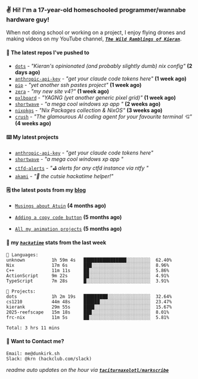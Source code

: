 ### ✌️ Hi! I'm a 17-year-old homeschooled programmer/wannabe hardware guy!

When not doing school or working on a project, I enjoy flying drones and making videos on my YouTube channel, [**_`The Wild Ramblings of Kieran`_**](https://youtube.com/@kieran.rambles).

#### 👷 The latest repos I've pushed to

- [`dots`](https://github.com/taciturnaxolotl/dots) - _"Kieran's opinionated (and probably slightly dumb) nix config"_ **(2 days ago)**
- [`anthropic-api-key`](https://github.com/taciturnaxolotl/anthropic-api-key) - _"get your claude code tokens here"_ **(1 week ago)**
- [`pip`](https://github.com/taciturnaxolotl/pip) - _"yet another ssh pastes project"_ **(1 week ago)**
- [`zera`](https://github.com/taciturnaxolotl/zera) - _"my new site v4?"_ **(1 week ago)**
- [`pxlboard`](https://github.com/taciturnaxolotl/pxlboard) - _"YAGNG (yet another generic pixel grid)"_ **(1 week ago)**
- [`shortwave`](https://github.com/taciturnaxolotl/shortwave) - _"a mega cool windows xp app "_ **(2 weeks ago)**
- [`nixpkgs`](https://github.com/NixOS/nixpkgs) - _"Nix Packages collection & NixOS"_ **(3 weeks ago)**
- [`crush`](https://github.com/charmbracelet/crush) - _"The glamourous AI coding agent for your favourite terminal 💘"_ **(4 weeks ago)**

#### ⌨️ My latest projects

- [`anthropic-api-key`](https://github.com/taciturnaxolotl/anthropic-api-key) - _"get your claude code tokens here"_
- [`shortwave`](https://github.com/taciturnaxolotl/shortwave) - _"a mega cool windows xp app "_
- [`ctfd-alerts`](https://github.com/taciturnaxolotl/ctfd-alerts) - _"⛳ alerts for any ctfd instance via ntfy "_
- [`akami`](https://github.com/taciturnaxolotl/akami) - _"🌷 the cutsie hackatime helper!"_

#### 🗒️ the latest posts from my [blog](https://dunkirk.sh)

- [`Musings about Atuin`](https://dunkirk.sh/blog/atuin/) **(4 months ago)**

- [`Adding a copy code button`](https://dunkirk.sh/blog/adding-a-copy-button/) **(5 months ago)**

- [`All my animation projects`](https://dunkirk.sh/blog/my-animations/) **(5 months ago)**



#### 📡 my [_`hackatime`_](https://waka.hackclub.com) stats from the last week

```text
💾 Languages:
unknown          1h 59m 4s   ████████████████░░░░░░░░░  62.40%
Nix              17m 6s      ███░░░░░░░░░░░░░░░░░░░░░░  8.96%
C++              11m 11s     ██░░░░░░░░░░░░░░░░░░░░░░░  5.86%
ActionScript     9m 22s      ██░░░░░░░░░░░░░░░░░░░░░░░  4.91%
TypeScript       7m 28s      █░░░░░░░░░░░░░░░░░░░░░░░░  3.91%

💼 Projects:
dots             1h 2m 19s   █████████░░░░░░░░░░░░░░░░  32.64%
cs1210           44m 48s     ██████░░░░░░░░░░░░░░░░░░░  23.47%
kierank          29m 55s     ████░░░░░░░░░░░░░░░░░░░░░  15.67%
2025-reefscape   15m 18s     ███░░░░░░░░░░░░░░░░░░░░░░  8.01%
frc-nix          11m 5s      ██░░░░░░░░░░░░░░░░░░░░░░░  5.81%

Total: 3 hrs 11 mins
```

#### 📮 Want to Contact me?

```text
Email: me@dunkirk.sh
Slack: @krn (hackclub.com/slack)
```

_readme auto updates on the hour via [**`taciturnaxolotl/markscribe`**](https://github.com/taciturnaxolotl/markscribe)_
